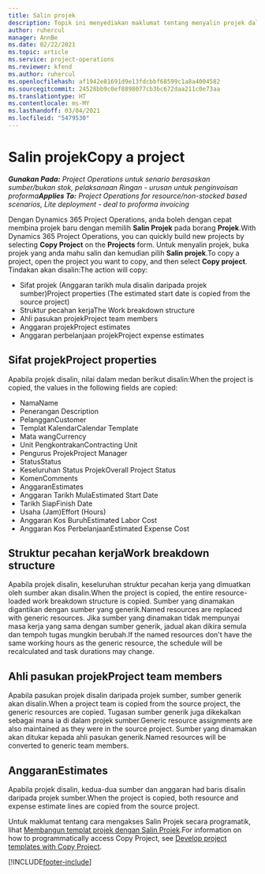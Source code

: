 ```yaml
---
title: Salin projek
description: Topik ini menyediakan maklumat tentang menyalin projek dalam Dynamics 365 Project Operations.
author: ruhercul
manager: AnnBe
ms.date: 02/22/2021
ms.topic: article
ms.service: project-operations
ms.reviewer: kfend
ms.author: ruhercul
ms.openlocfilehash: af1942e81691d9e13fdcbbf68599c1a8a4004582
ms.sourcegitcommit: 24528bb9c0ef8898077cb3bc672daa211c0e73aa
ms.translationtype: HT
ms.contentlocale: ms-MY
ms.lasthandoff: 03/04/2021
ms.locfileid: "5479530"
---
```

# <a name="copy-a-project"></a><span data-ttu-id="7bec1-103">Salin projek</span><span class="sxs-lookup"><span data-stu-id="7bec1-103">Copy a project</span></span>

<span data-ttu-id="7bec1-104">_**Gunakan Pada:** Project Operations untuk senario berasaskan sumber/bukan stok, pelaksanaan Ringan - urusan untuk penginvoisan proforma_</span><span class="sxs-lookup"><span data-stu-id="7bec1-104">_**Applies To:** Project Operations for resource/non-stocked based scenarios, Lite deployment - deal to proforma invoicing_</span></span>

<span data-ttu-id="7bec1-105">Dengan Dynamics 365 Project Operations, anda boleh dengan cepat membina projek baru dengan memilih **Salin Projek** pada borang **Projek**.</span><span class="sxs-lookup"><span data-stu-id="7bec1-105">With Dynamics 365 Project Operations, you can quickly build new projects by selecting **Copy Project** on the **Projects** form.</span></span> <span data-ttu-id="7bec1-106">Untuk menyalin projek, buka projek yang anda mahu salin dan kemudian pilih **Salin projek**.</span><span class="sxs-lookup"><span data-stu-id="7bec1-106">To copy a project, open the project you want to copy, and then select **Copy project**.</span></span> <span data-ttu-id="7bec1-107">Tindakan akan disalin:</span><span class="sxs-lookup"><span data-stu-id="7bec1-107">The action will copy:</span></span>

- <span data-ttu-id="7bec1-108">Sifat projek (Anggaran tarikh mula disalin daripada projek sumber)</span><span class="sxs-lookup"><span data-stu-id="7bec1-108">Project properties (The estimated start date is copied from the source project)</span></span>
- <span data-ttu-id="7bec1-109">Struktur pecahan kerja</span><span class="sxs-lookup"><span data-stu-id="7bec1-109">The Work breakdown structure</span></span>
- <span data-ttu-id="7bec1-110">Ahli pasukan projek</span><span class="sxs-lookup"><span data-stu-id="7bec1-110">Project team members</span></span>
- <span data-ttu-id="7bec1-111">Anggaran projek</span><span class="sxs-lookup"><span data-stu-id="7bec1-111">Project estimates</span></span>
- <span data-ttu-id="7bec1-112">Anggaran perbelanjaan projek</span><span class="sxs-lookup"><span data-stu-id="7bec1-112">Project expense estimates</span></span>

## <a name="project-properties"></a><span data-ttu-id="7bec1-113">Sifat projek</span><span class="sxs-lookup"><span data-stu-id="7bec1-113">Project properties</span></span>

<span data-ttu-id="7bec1-114">Apabila projek disalin, nilai dalam medan berikut disalin:</span><span class="sxs-lookup"><span data-stu-id="7bec1-114">When the project is copied, the values in the following fields are copied:</span></span>

- <span data-ttu-id="7bec1-115">Nama</span><span class="sxs-lookup"><span data-stu-id="7bec1-115">Name</span></span>
- <span data-ttu-id="7bec1-116">Penerangan </span><span class="sxs-lookup"><span data-stu-id="7bec1-116">Description</span></span>
- <span data-ttu-id="7bec1-117">Pelanggan</span><span class="sxs-lookup"><span data-stu-id="7bec1-117">Customer</span></span>
- <span data-ttu-id="7bec1-118">Templat Kalendar</span><span class="sxs-lookup"><span data-stu-id="7bec1-118">Calendar Template</span></span>
- <span data-ttu-id="7bec1-119">Mata wang</span><span class="sxs-lookup"><span data-stu-id="7bec1-119">Currency</span></span>
- <span data-ttu-id="7bec1-120">Unit Pengkontrakan</span><span class="sxs-lookup"><span data-stu-id="7bec1-120">Contracting Unit</span></span>
- <span data-ttu-id="7bec1-121">Pengurus Projek</span><span class="sxs-lookup"><span data-stu-id="7bec1-121">Project Manager</span></span>
- <span data-ttu-id="7bec1-122">Status</span><span class="sxs-lookup"><span data-stu-id="7bec1-122">Status</span></span>
- <span data-ttu-id="7bec1-123">Keseluruhan Status Projek</span><span class="sxs-lookup"><span data-stu-id="7bec1-123">Overall Project Status</span></span>
- <span data-ttu-id="7bec1-124">Komen</span><span class="sxs-lookup"><span data-stu-id="7bec1-124">Comments</span></span>
- <span data-ttu-id="7bec1-125">Anggaran</span><span class="sxs-lookup"><span data-stu-id="7bec1-125">Estimates</span></span>
- <span data-ttu-id="7bec1-126">Anggaran Tarikh Mula</span><span class="sxs-lookup"><span data-stu-id="7bec1-126">Estimated Start Date</span></span>
- <span data-ttu-id="7bec1-127">Tarikh Siap</span><span class="sxs-lookup"><span data-stu-id="7bec1-127">Finish Date</span></span>
- <span data-ttu-id="7bec1-128">Usaha (Jam)</span><span class="sxs-lookup"><span data-stu-id="7bec1-128">Effort (Hours)</span></span>
- <span data-ttu-id="7bec1-129">Anggaran Kos Buruh</span><span class="sxs-lookup"><span data-stu-id="7bec1-129">Estimated Labor Cost</span></span>
- <span data-ttu-id="7bec1-130">Anggaran Kos Perbelanjaan</span><span class="sxs-lookup"><span data-stu-id="7bec1-130">Estimated Expense Cost</span></span>

## <a name="work-breakdown-structure"></a><span data-ttu-id="7bec1-131">Struktur pecahan kerja</span><span class="sxs-lookup"><span data-stu-id="7bec1-131">Work breakdown structure</span></span>

<span data-ttu-id="7bec1-132">Apabila projek disalin, keseluruhan struktur pecahan kerja yang dimuatkan oleh sumber akan disalin.</span><span class="sxs-lookup"><span data-stu-id="7bec1-132">When the project is copied, the entire resource-loaded work breakdown structure is copied.</span></span> <span data-ttu-id="7bec1-133">Sumber yang dinamakan digantikan dengan sumber yang generik.</span><span class="sxs-lookup"><span data-stu-id="7bec1-133">Named resources are replaced with generic resources.</span></span> <span data-ttu-id="7bec1-134">Jika sumber yang dinamakan tidak mempunyai masa kerja yang sama dengan sumber generik, jadual akan dikira semula dan tempoh tugas mungkin berubah.</span><span class="sxs-lookup"><span data-stu-id="7bec1-134">If the named resources don't have the same working hours as the generic resource, the schedule will be recalculated and task durations may change.</span></span>

## <a name="project-team-members"></a><span data-ttu-id="7bec1-135">Ahli pasukan projek</span><span class="sxs-lookup"><span data-stu-id="7bec1-135">Project team members</span></span>

<span data-ttu-id="7bec1-136">Apabila pasukan projek disalin daripada projek sumber, sumber generik akan disalin.</span><span class="sxs-lookup"><span data-stu-id="7bec1-136">When a project team is copied from the source project, the generic resources are copied.</span></span> <span data-ttu-id="7bec1-137">Tugasan sumber generik juga dikekalkan sebagai mana ia di dalam projek sumber.</span><span class="sxs-lookup"><span data-stu-id="7bec1-137">Generic resource assignments are also maintained as they were in the source project.</span></span> <span data-ttu-id="7bec1-138">Sumber yang dinamakan akan ditukar kepada ahli pasukan generik.</span><span class="sxs-lookup"><span data-stu-id="7bec1-138">Named resources will be converted to generic team members.</span></span>

## <a name="estimates"></a><span data-ttu-id="7bec1-139">Anggaran</span><span class="sxs-lookup"><span data-stu-id="7bec1-139">Estimates</span></span>

<span data-ttu-id="7bec1-140">Apabila projek disalin, kedua-dua sumber dan anggaran had baris disalin daripada projek sumber.</span><span class="sxs-lookup"><span data-stu-id="7bec1-140">When the project is copied, both resource and expense estimate lines are copied from the source project.</span></span> 

<span data-ttu-id="7bec1-141">Untuk maklumat tentang cara mengakses Salin Projek secara programatik, lihat [Membangun templat projek dengan Salin Projek](dev-copy-project.md).</span><span class="sxs-lookup"><span data-stu-id="7bec1-141">For information on how to programmatically access Copy Project, see [Develop project templates with Copy Project](dev-copy-project.md).</span></span>


[!INCLUDE[footer-include](../includes/footer-banner.md)]
